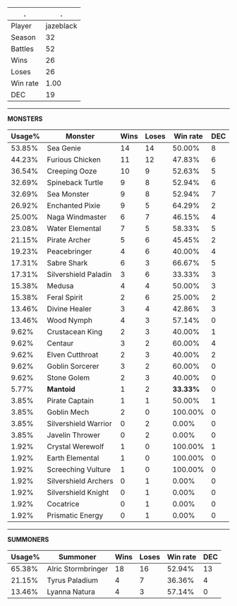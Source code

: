 .|.
|-|-
Player|jazeblack
Season|32
Battles|52
Wins|26
Loses|26
Win rate|1.00
DEC|19

---
**MONSTERS**

Usage%|Monster|Wins|Loses|Win rate|DEC|
-|-|-|-|-|-|
53.85%|Sea Genie|14|14|50.00%|8|
44.23%|Furious Chicken|11|12|47.83%|6|
36.54%|Creeping Ooze|10|9|52.63%|5|
32.69%|Spineback Turtle|9|8|52.94%|6|
32.69%|Sea Monster|9|8|52.94%|7|
26.92%|Enchanted Pixie|9|5|64.29%|2|
25.00%|Naga Windmaster|6|7|46.15%|4|
23.08%|Water Elemental|7|5|58.33%|5|
21.15%|Pirate Archer|5|6|45.45%|2|
19.23%|Peacebringer|4|6|40.00%|4|
17.31%|Sabre Shark|6|3|66.67%|5|
17.31%|Silvershield Paladin|3|6|33.33%|3|
15.38%|Medusa|4|4|50.00%|3|
15.38%|Feral Spirit|2|6|25.00%|2|
13.46%|Divine Healer|3|4|42.86%|3|
13.46%|Wood Nymph|4|3|57.14%|0|
9.62%|Crustacean King|2|3|40.00%|1|
9.62%|Centaur|3|2|60.00%|4|
9.62%|Elven Cutthroat|2|3|40.00%|2|
9.62%|Goblin Sorcerer|3|2|60.00%|0|
9.62%|Stone Golem|2|3|40.00%|0|
5.77%|**Mantoid**|1|2|**33.33%**|0|
3.85%|Pirate Captain|1|1|50.00%|1|
3.85%|Goblin Mech|2|0|100.00%|0|
3.85%|Silvershield Warrior|0|2|0.00%|0|
3.85%|Javelin Thrower|0|2|0.00%|0|
1.92%|Crystal Werewolf|1|0|100.00%|1|
1.92%|Earth Elemental|1|0|100.00%|0|
1.92%|Screeching Vulture|1|0|100.00%|0|
1.92%|Silvershield Archers|0|1|0.00%|0|
1.92%|Silvershield Knight|0|1|0.00%|0|
1.92%|Cocatrice|0|1|0.00%|0|
1.92%|Prismatic Energy|0|1|0.00%|0|

---
**SUMMONERS**

Usage%|Summoner|Wins|Loses|Win rate|DEC|
-|-|-|-|-|-|
65.38%|Alric Stormbringer|18|16|52.94%|13|
21.15%|Tyrus Paladium|4|7|36.36%|4|
13.46%|Lyanna Natura|4|3|57.14%|0|
